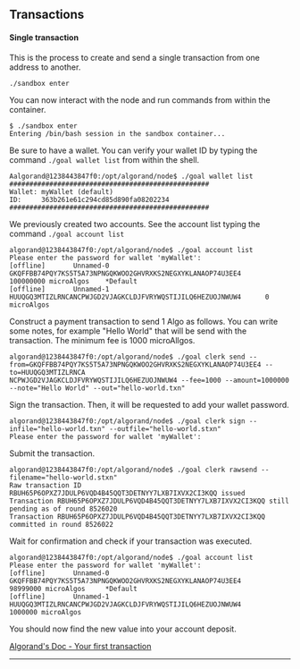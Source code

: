 ## Transactions

#### Single transaction

This is the process to create and send a single transaction from one address to another.

```
./sandbox enter
```

You can now interact with the node and run commands from within the container.

```
$ ./sandbox enter
Entering /bin/bash session in the sandbox container...
```

Be sure to have a wallet. You can verify your wallet ID by typing the command ```./goal wallet list``` from within the shell.

```
Aalgorand@1238443847f0:/opt/algorand/node$ ./goal wallet list
##################################################
Wallet: myWallet (default)
ID:     363b261e61c294cd85d890fa08202234
##################################################
```

We previously created two accounts. See the account list typing the command ```./goal account list```

```
algorand@1238443847f0:/opt/algorand/node$ ./goal account list
Please enter the password for wallet 'myWallet':
[offline]       Unnamed-0       GKQFFBB74PQY7KS5T5A73NPNGQKWOO2GHVRXKS2NEGXYKLANAOP74U3EE4      100000000 microAlgos    *Default
[offline]       Unnamed-1       HUUQGQ3MTIZLRNCANCPWJGD2VJAGKCLDJFVRYWQSTIJILQ6HEZUOJNWUW4      0 microAlgos
```

Construct a payment transaction to send 1 Algo as follows. You can write some notes, for example "Hello World" that will be send with the transaction. The minimum fee is 1000 microAllgos.

```
algorand@1238443847f0:/opt/algorand/node$ ./goal clerk send --from=GKQFFBB74PQY7KS5T5A73NPNGQKWOO2GHVRXKS2NEGXYKLANAOP74U3EE4 --to=HUUQGQ3MTIZLRNCA
NCPWJGD2VJAGKCLDJFVRYWQSTIJILQ6HEZUOJNWUW4 --fee=1000 --amount=1000000 --note="Hello World" --out="hello-world.txn"
```

Sign the transaction. Then, it will be requested to add your wallet password.

```
algorand@1238443847f0:/opt/algorand/node$ ./goal clerk sign --infile="hello-world.txn" --outfile="hello-world.stxn"
Please enter the password for wallet 'myWallet':
```

Submit the transaction.

```
algorand@1238443847f0:/opt/algorand/node$ ./goal clerk rawsend --filename="hello-world.stxn"
Raw transaction ID RBUH65P6OPXZ7JDULP6VQD4B45QQT3DETNYY7LXB7IXVX2CI3KQQ issued
Transaction RBUH65P6OPXZ7JDULP6VQD4B45QQT3DETNYY7LXB7IXVX2CI3KQQ still pending as of round 8526020
Transaction RBUH65P6OPXZ7JDULP6VQD4B45QQT3DETNYY7LXB7IXVX2CI3KQQ committed in round 8526022
```

Wait for confirmation and check if your transaction was executed.

```
algorand@1238443847f0:/opt/algorand/node$ ./goal account list
Please enter the password for wallet 'myWallet':
[offline]       Unnamed-0       GKQFFBB74PQY7KS5T5A73NPNGQKWOO2GHVRXKS2NEGXYKLANAOP74U3EE4      98999000 microAlgos     *Default
[offline]       Unnamed-1       HUUQGQ3MTIZLRNCANCPWJGD2VJAGKCLDJFVRYWQSTIJILQ6HEZUOJNWUW4      1000000 microAlgos
```

You should now find the new value into your account deposit.

[Algorand's Doc - Your first transaction](https://developer.algorand.org/docs/build-apps/hello_world/) 

------